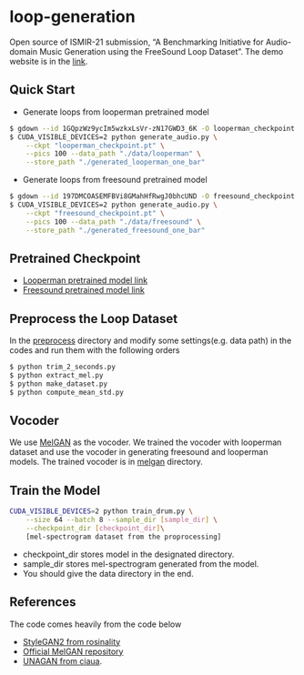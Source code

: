 # loop-generation
Open source of ISMIR-21 submission, “A Benchmarking Initiative for Audio-domain Music Generation using the FreeSound Loop Dataset”.
The demo website is in the [link](https://loopgen.github.io/).
## Quick Start
* Generate loops from looperman pretrained model
``` bash
$ gdown --id 1GQpzWz9ycIm5wzkxLsVr-zN17GWD3_6K -O looperman_checkpoint.pt
$ CUDA_VISIBLE_DEVICES=2 python generate_audio.py \
    --ckpt "looperman_checkpoint.pt" \
    --pics 100 --data_path "./data/looperman" \
    --store_path "./generated_looperman_one_bar"
``` 
* Generate loops from freesound pretrained model
``` bash
$ gdown --id 197DMCOASEMFBVi8GMahHfRwgJ0bhcUND -O freesound_checkpoint.pt 
$ CUDA_VISIBLE_DEVICES=2 python generate_audio.py \
    --ckpt "freesound_checkpoint.pt" \
    --pics 100 --data_path "./data/freesound" \
    --store_path "./generated_freesound_one_bar"
``` 
## Pretrained Checkpoint
* [Looperman pretrained model link](https://drive.google.com/file/d/1GQpzWz9ycIm5wzkxLsVr-zN17GWD3_6K/view?usp=sharing) 
* [Freesound pretrained model link](https://drive.google.com/file/d/197DMCOASEMFBVi8GMahHfRwgJ0bhcUND/view?usp=sharing)

## Preprocess the Loop Dataset
In the [preprocess](./preprocess) directory and modify some settings(e.g. data path) in the codes and run them with the following orders
``` bash
$ python trim_2_seconds.py
$ python extract_mel.py
$ python make_dataset.py
$ python compute_mean_std.py 
```
## Vocoder
We use [MelGAN][melgan] as the vocoder. We trained the vocoder with looperman dataset and use the vocoder in generating freesound and looperman models.
The trained vocoder is in [melgan](./melgan) directory.
## Train the Model
``` bash
CUDA_VISIBLE_DEVICES=2 python train_drum.py \
    --size 64 --batch 8 --sample_dir [sample_dir] \
    --checkpoint_dir [checkpoint_dir]\
    [mel-spectrogram dataset from the proprocessing]
```
* checkpoint_dir stores model in the designated directory.
* sample_dir stores mel-spectrogram generated from the model.
* You should give the data directory in the end.

## References
The code comes heavily from the code below
* [StyleGAN2 from rosinality][stylegan2]
* [Official MelGAN repository][melgan] 
* [UNAGAN from ciaua][unagan].


[stylegan2]: https://github.com/rosinality/stylegan2-pytorch
[unagan]: https://github.com/ciaua/unagan
[melgan]: https://github.com/descriptinc/melgan-neurips